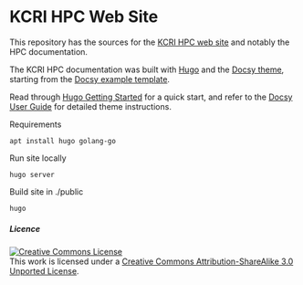 # KCRI HPC Web Site

This repository has the sources for the [KCRI HPC web site](https://kcri.it/hpc)
and notably the HPC documentation.

The KCRI HPC documentation was built with [Hugo](https://gohugo.io) and the [Docsy theme](https://www.docsy.dev),
starting from the [Docsy example template](https://github.com/google/docsy-example).

Read through [Hugo Getting Started](https://gohugo.io/getting-started/) for a quick start,
and refer to the [Docsy User Guide](https://docsy.dev/docs) for detailed theme instructions.

Requirements

    apt install hugo golang-go

Run site locally

    hugo server

Build site in ./public

    hugo

##### Licence

<a rel="license" href="http://creativecommons.org/licenses/by-sa/3.0/"><img alt="Creative Commons License" style="border-width:0" src="https://i.creativecommons.org/l/by-sa/3.0/88x31.png" /></a>  
This work is licensed under a <a rel="license" href="http://creativecommons.org/licenses/by-sa/3.0/">Creative Commons Attribution-ShareAlike 3.0 Unported License</a>.

